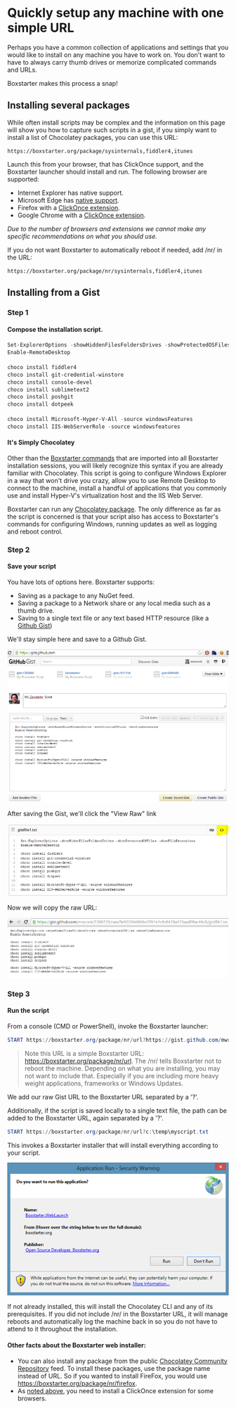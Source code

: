 ﻿---
Order: 20
Title: Launch from the Web
---

# Quickly setup any machine with one simple URL

Perhaps you have a common collection of applications and settings that you would like to install on any machine you have to work on. You don't want to have to always carry thumb drives or memorize complicated commands and URLs.

Boxstarter makes this process a snap!

## Installing several packages

While often install scripts may be complex and the information on this page will show you how to capture such scripts in a gist, if you simply want to install a list of Chocolatey packages, you can use this URL:

```
https://boxstarter.org/package/sysinternals,fiddler4,itunes
```

Launch this from your browser, that has ClickOnce support, and the Boxstarter launcher should install and run. The following browser are supported:

- Internet Explorer has native support.
- Microsoft Edge has [native support](https://docs.microsoft.com/en-us/deployedge/edge-learn-more-co-di).
- Firefox with a [ClickOnce extension](https://addons.mozilla.org/en-US/firefox/search/?q=click%20once).
- Google Chrome with a [ClickOnce extension](https://chrome.google.com/webstore/search/clickonce).

_Due to the number of browsers and extensions we cannot make any specific recommendations on what you should use._

If you do not want Boxstarter to automatically reboot if needed, add /nr/ in the URL:

```
https://boxstarter.org/package/nr/sysinternals,fiddler4,itunes
```

## Installing from a Gist

### Step 1

#### Compose the installation script.

```powershell
Set-ExplorerOptions -showHiddenFilesFoldersDrives -showProtectedOSFiles -showFileExtensions
Enable-RemoteDesktop

choco install fiddler4
choco install git-credential-winstore
choco install console-devel
choco install sublimetext2
choco install poshgit
choco install dotpeek

choco install Microsoft-Hyper-V-All -source windowsFeatures
choco install IIS-WebServerRole -source windowsfeatures
```

#### It's Simply Chocolatey

Other than the [Boxstarter commands](winconfig) that are imported into all Boxstarter installation sessions, you will likely recognize this syntax if you are already familiar with Chocolatey. This script is going to configure Windows Explorer in a way that won't drive you crazy, allow you to use Remote Desktop to connect to the machine, install a handful of applications that you commonly use and install Hyper-V's virtualization host and the IIS Web Server.

Boxstarter can run any [Chocolatey package](https://docs.chocolatey.org/en-us/create/create-packages-quick-start). The only difference as far as the script is concerned is that your script also has access to Boxstarter's commands for configuring Windows, running updates as well as logging and reboot control.

### Step 2

#### Save your script

You have lots of options here. Boxstarter supports:

- Saving as a package to any NuGet feed.
- Saving a package to a Network share or any local media such as a thumb drive.
- Saving to a single text file or any text based HTTP resource (like a [Github Gist](https://gist.github.com/))

We'll stay simple here and save to a Github Gist.

![Boxstarter GitHub Gist](/assets/images/gist1.png)

After saving the Gist, we'll click the "View Raw" link

![View raw link on Boxstarter GitHub Gist](/assets/images/gist2.png)

Now we will copy the raw URL:

![Copy the raw URL for the Boxstarter GitHub Gist](/assets/images/gist3.png)

### Step 3

#### Run the script

From a console (CMD or PowerShell), invoke the Boxstarter launcher:

```powershell
START https://boxstarter.org/package/nr/url?https://gist.github.com/mwrock/7382880/raw/f6525387b4b524b8eccef6ed4d5ec219c82c0ac7/gistfile1.txt
```

> Note this URL is a simple Boxstarter URL: https://boxstarter.org/package/nr/url. The /nr/ tells Boxstarter not to reboot the machine. Depending on what you are installing, you may not want to include that. Especially if you are including more heavy weight applications, frameworks or Windows Updates.

We add our raw Gist URL to the Boxstarter URL separated by a '?'.

Additionally, if the script is saved locally to a single text file, the path can be added to the Boxstarter URL, again separated by a '?'.

```powershell
START https://boxstarter.org/package/nr/url?c:\temp\myscript.txt
```

This invokes a Boxstarter installer that will install everything according to your script.

![Boxstarter installer prompt](/assets/images/install.png)

If not already installed, this will install the Chocolatey CLI and any of its prerequisites. If you did not include /nr/ in the Boxstarter URL, it will manage reboots and automatically log the machine back in so you do not have to attend to it throughout the installation.

#### Other facts about the Boxstarter web installer:

- You can also install any package from the public [Chocolatey Community Repository](https://community.chocolatey.org/packages) feed. To install these packages, use the package name instead of URL. So if you wanted to install FireFox, you would use https://boxstarter.org/package/nr/firefox.
- As [noted above](#installing-several-packages), you need to install a ClickOnce extension for some browsers.